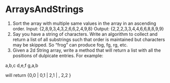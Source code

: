# ArraysAndStrings
1. Sort the array with multiple same values in the array in an ascending order. 
Input: {2,8,9,3,4,3,2,6,6,2,4,9,8}
Output: {2,2,2,3,3,4,4,6,6,8,8,9,9}
2. Say you have a string of characters. Write an algorithm to collect and return a list of all substrings such that order is maintained but characters may be skipped. So “frog” can produce fog, fg, rg, etc.
3. Given a 2d String array, write a method that will return a list with all the positions of
 dulpicate entries.   For example:

a,b,c
d,e,f
g,a,b

will return {0,0 | 0,1 | 2,1 | , 2,2 }



